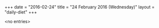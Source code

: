 +++
date = "2016-02-24"
title = "24 February 2016 (Wednesday)"
layout = "daily-diet"
+++


\<no entries\>

